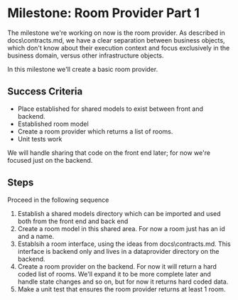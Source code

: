 # Milestone: Room Provider Part 1

The milestone we're working on now is the room provider. As described in docs\contracts.md,
we have a clear separation between business objects, which don't know about their execution context
and focus exclusively in the business domain, versus other infrastructure objects.

In this milestone we'll create a basic room provider.

## Success Criteria
* Place established for shared models to exist between front and backend.
* Established room model
* Create a room provider which returns a list of rooms.
* Unit tests work

We will handle sharing that code on the front end later; for now we're focused just on the backend.

## Steps
Proceed in the following sequence
1. Establish a shared models directory which can be imported and used both from the front end and back end
2. Create a room model in this shared area. For now a room just has an id and a name.
3. Establsih a room interface, using the ideas from docs\contracts.md.  This interface is backend only and lives in a dataprovider directory on the backend.
4. Create a room provider on the backend.  For now it will return a hard coded list of rooms. We'll expand it to be more complete later and handle state changes and so on, but for now it returns hard coded data.
5. Make a unit test that ensures the room provider returns at least 1 room.
